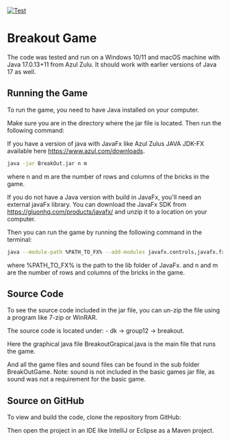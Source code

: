 [![Test](https://github.com/kriskruse/BreakOut_Java/actions/workflows/maven.yml/badge.svg)](https://github.com/kriskruse/BreakOut_Java/actions/workflows/maven.yml)

# Breakout Game
The code was tested and run on a Windows 10/11 and macOS machine with Java 17.0.13+11 from Azul Zulu.
It should work with earlier versions of Java 17 as well.

## Running the Game
To run the game, you need to have Java installed on your computer. 

Make sure you are in the directory where the jar file is located. Then run the following command:

If you have a version of java with JavaFx like Azul Zulus JAVA JDK-FX available here https://www.azul.com/downloads.
```BASH
java -jar BreakOut.jar n m 
```
where n and m are the number of rows and columns of the bricks in the game.


If you do not have a Java version with build in JavaFx, you'll need an external javaFx library. You can download the JavaFx SDK from https://gluonhq.com/products/javafx/ and unzip it to a location on your computer.

Then
you can run the game by running the following command in the terminal:
```BASH
java --module-path %PATH_TO_FX% --add-modules javafx.controls,javafx.fxml,javafx.media -jar Breakout.jar n m
```
where %PATH_TO_FX% is the path to the lib folder of JavaFx.
and n and m are the number of rows and columns of the bricks in the game.


## Source Code

To see the source code included in the jar file, you can un-zip the file using a program like 7-zip or WinRAR.

The source code is located under: - dk -> group12 -> breakout.

Here the graphical java file BreakoutGrapical.java is the main file that runs the game.

And all the game files and sound files can be found in the sub folder BreakOutGame.
Note: sound is not included in the basic games jar file, as sound was not a requirement for the basic game.


## Source on GitHub
To view and build the code, clone the repository from GitHub:

Then open the project in an IDE like IntelliJ or Eclipse as a Maven project.






